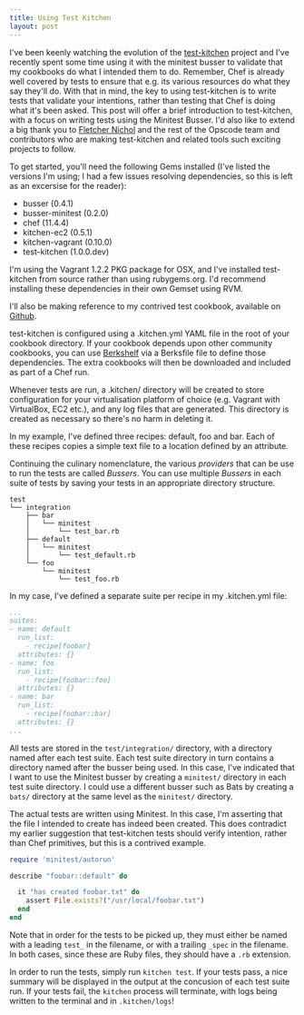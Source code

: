 ```yaml
--- 
title: Using Test Kitchen
layout: post
---
```


I've been keenly watching the evolution of the [test-kitchen](https://github.com/opscode/test-kitchen) project and I've
recently spent some time using it with the minitest busser to validate that my cookbooks do what I intended them to do.
Remember, Chef is already well covered by tests to ensure that e.g. its various resources do what they say they'll do.
With that in mind, the key to using test-kitchen is to write tests that validate your intentions, rather than testing
that Chef is doing what it's been asked. This post will offer a brief introduction to test-kitchen, with a focus on
writing tests using the Minitest Busser. I'd also like to extend a big thank you to [Fletcher
Nichol](https://twitter.com/fnichol) and the rest of the Opscode team and contributors who are making test-kitchen and
related tools such exciting projects to follow.

<!--more-->

To get started, you'll need the following Gems installed (I've listed the versions I'm using; I had a few issues
resolving dependencies, so this is left as an excersise for the reader):

 * busser (0.4.1)
 * busser-minitest (0.2.0)
 * chef (11.4.4)
 * kitchen-ec2 (0.5.1)
 * kitchen-vagrant (0.10.0)
 * test-kitchen (1.0.0.dev)

I'm using the Vagrant 1.2.2 PKG package for OSX, and I've installed test-kitchen from source rather than using
rubygems.org. I'd recommend installing these dependencies in their own Gemset using RVM.

I'll also be making reference to my contrived test cookbook, available on
[Github](https://github.com/maxmanders/minitest-busser-example).

test-kitchen is configured using a .kitchen.yml YAML file in the root of your cookbook directory. If your cookbook
depends upon other community cookbooks, you can use [Berkshelf](http://berkshelf.com/) via a Berksfile file to define
those dependencies. The extra cookbooks will then be downloaded and included as part of a Chef run.

Whenever tests are run, a .kitchen/ directory will be created to store configuration for your virtualisation platform of
choice (e.g. Vagrant with VirtualBox, EC2 etc.), and any log files that are generated. This directory is created as
necessary so there's no harm in deleting it.

In my example, I've defined three recipes: default, foo and bar. Each of these recipes copies a simple text file to a
location defined by an attribute.

Continuing the culinary nomenclature, the various *providers* that can be use to run the tests are called *Bussers*.
You can use multiple *Bussers* in each suite of tests by saving your tests in an appropriate directory structure.

```
test
└── integration
    ├── bar
    │   └── minitest
    │       └── test_bar.rb
    ├── default
    │   └── minitest
    │       └── test_default.rb
    └── foo
        └── minitest
            └── test_foo.rb
```

In my case, I've defined a separate suite per recipe in my .kitchen.yml file:

```yaml
...
suites:
- name: default
  run_list:
    - recipe[foobar]
  attributes: {} 
- name: foo
  run_list:
    - recipe[foobar::foo]
  attributes: {} 
- name: bar
  run_list:
    - recipe[foobar::bar]
  attributes: {} 
...
```

All tests are stored in the `test/integration/` directory, with a directory named after each test suite. Each test
suite directory in turn contains a directory named after the busser being used. In this case, I've indicated that I
want to use the Minitest busser by creating a `minitest/` directory in each test suite directory. I could use a
different busser such as Bats by creating a `bats/` directory at the same level as the `minitest/` directory.

The actual tests are written using Minitest. In this case, I'm asserting that the file I intended to create has indeed
been created. This does contradict my earlier suggestion that test-kitchen tests should verify intention, rather than
Chef primitives, but this is a contrived example.

```ruby
require 'minitest/autorun'

describe "foobar::default" do

  it "has created foobar.txt" do
    assert File.exists?("/usr/local/foobar.txt")
  end
end
```

Note that in order for the tests to be picked up, they must either be named with a leading `test_` in the filename, or
with a trailing `_spec` in the filename. In both cases, since these are Ruby files, they should have a `.rb` extension.

In order to run the tests, simply run `kitchen test`. If your tests pass, a nice summary will be displayed in the
output at the concusion of each test suite run. If your tests fail, the `kitchen` process will terminate, with logs
being written to the terminal and in `.kitchen/logs`!
